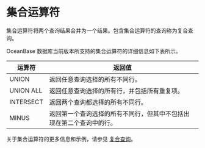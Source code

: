 集合运算符 
==========================

集合运算符将两个查询结果合并为一个结果。包含集合运算符的查询称为复合查询。

OceanBase 数据库当前版本所支持的集合运算符的详细信息如下表所示。


|    运算符    |                返回值                 |
|-----------|------------------------------------|
| UNION     | 返回任意查询选择的所有不同行。                    |
| UNION ALL | 返回任意查询选择的所有行，并包括所有重复项。             |
| INTERSECT | 返回两个查询都选择的所有不同行。                   |
| MINUS     | 返回第一个查询选择的所有不同行，但其中不包括出现在第二个查询中的行。 |



关于集合运算符的更多信息和示例，请参见 [复合查询](/zh-CN/11.sql-reference-oracle-mode/8.queries-and-subqueries-1/4.collection-2.md)。
